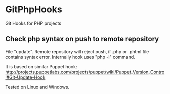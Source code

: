 GitPhpHooks
===========

Git Hooks for PHP projects


Check php syntax on push to remote repository
---------------------------------------------

File "update".
Remote repository will reject push, if .php or .phtml file contains syntax error. Internally hook uses "php -l" command.

It is based on similar Puppet hook: http://projects.puppetlabs.com/projects/puppet/wiki/Puppet_Version_Control#Git-Update-Hook

Tested on Linux and Windows.